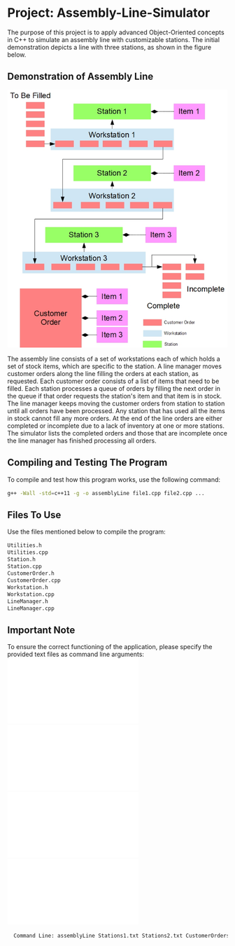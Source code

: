 # Project: Assembly-Line-Simulator

The purpose of this project is to apply advanced Object-Oriented concepts in C++ to simulate an assembly line with customizable stations. The initial demonstration depicts a line with three stations, as shown in the figure below.

## Demonstration of Assembly Line

<div align="center">

  ![Assembly Line](assemblyline.jpg)

</div>
The assembly line consists of a set of workstations each of which holds a set of stock items, which are specific to the station. A line manager moves customer orders along the line filling the orders at each station, as requested. Each customer order consists of a list of items that need to be filled. Each station processes a queue of orders by filling the next order in the queue if that order requests the station's item and that item is in stock. The line manager keeps moving the customer orders from station to station until all orders have been processed. Any station that has used all the items in stock cannot fill any more orders. At the end of the line orders are either completed or incomplete due to a lack of inventory at one or more stations. The simulator lists the completed orders and those that are incomplete once the line manager has finished processing all orders.

## Compiling and Testing The Program

To compile and test how this program works, use the following command:

```bash
g++ -Wall -std=c++11 -g -o assemblyLine file1.cpp file2.cpp ...
```

## Files To Use
Use the files mentioned below to compile the program:
```Text
Utilities.h
Utilities.cpp
Station.h
Station.cpp
CustomerOrder.h
CustomerOrder.cpp
Workstation.h
Workstation.cpp
LineManager.h
LineManager.cpp
```

## Important Note
To ensure the correct functioning of the application, please specify the provided text files as command line arguments:
![Stations1.txt](src/Stations1.txt)
![Stations2.txt](src/Stations2.txt)
![CustomerOrders.txt](src/CustomerOrders.txt)
![AssemblyLine.txt](src/AssemblyLine.txt)
```bash
  Command Line: assemblyLine Stations1.txt Stations2.txt CustomerOrders.txt AssemblyLine.txt
```